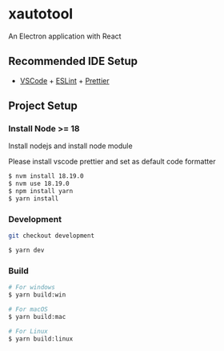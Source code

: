 # xautotool

An Electron application with React

## Recommended IDE Setup

- [VSCode](https://code.visualstudio.com/) + [ESLint](https://marketplace.visualstudio.com/items?itemName=dbaeumer.vscode-eslint) + [Prettier](https://marketplace.visualstudio.com/items?itemName=esbenp.prettier-vscode)

## Project Setup

### Install Node >= 18

Install nodejs and install node module

Please install vscode prettier and set as default code formatter

```bash
$ nvm install 18.19.0
$ nvm use 18.19.0
$ npm install yarn
$ yarn install
```

### Development

```bash
git checkout development
```

```bash
$ yarn dev
```

### Build

```bash
# For windows
$ yarn build:win

# For macOS
$ yarn build:mac

# For Linux
$ yarn build:linux
```
